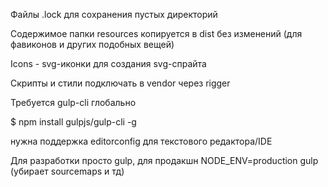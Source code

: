 Файлы .lock для сохранения пустых директорий

Содержимое папки resources копируется в dist без изменений (для фавиконов и других подобных вещей)

Icons - svg-иконки для создания svg-спрайта

Скрипты и стили подключать в vendor через rigger

Требуется gulp-cli глобально

$ npm install gulpjs/gulp-cli -g

нужна поддержка editorconfig для текстового редактора/IDE

Для разработки просто gulp, для продакшн NODE_ENV=production gulp (убирает sourcemaps и тд)
